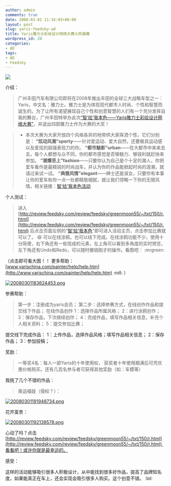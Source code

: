 ```yaml
---
author: admin
comments: true
date: 2008-03-01 11:34:03+00:00
layout: post
slug: yaris-feedsky-ad
title: Yaris雅力士彩绘设计网络大赛火热揭幕
wordpress_id: 20
categories:
- AD
tags:
- AD
- Feedsky
---
```


[](http://greenmoon55.com/wp-content/uploads/2008/03/20080301183624453.png)![](http://review.feedsky.com/review/feedsky/greenmoon55/~/img/150/review.gif)

介绍：


> 广州丰田汽车有限公司即将在2008年推出丰田的全球三大战略车型之一：Yaris，中文名：雅力士。雅力士是为体现现代都市人时尚、个性和智慧而诞生的。为了让所有渴望展现自己个性和创意智慧的人们有一个充分发挥自我的舞台，广州丰田特举办此次[“智‘绘’我本色——Yaris雅力士彩绘设计网络大赛”](http://review.feedsky.com/review/feedsky/greenmoon55/~/txt/150/r.html)，并送出四部雅力士作为大赛的大奖！

> * 本次大赛为大家开放四个风格各异的地带供大家挥洒个性，它们分别是：
**“炫动风潮”sporty**——针对爱运动、爱大自然，还要极具运动感以及爱炫的超强表现力的你。
**“都市魅影”urban**——在大都市中来来去去，每个人都想与众不同，你的都市感觉是否够魅力、够锐利就赶快来参加。
**“潮爆至上”fashion**——只要你认为自己是个十足的潮人，你把爱车看作是最精锐的时尚战车，并认为你的作品能掀起时尚的浪潮，就请过来试一试。
**“典雅风情”elegant**——绅士还是淑女，只要你有本事让你的爱车和你一点一处都精致细腻，就让我们领略一下你的无限风情。相关链接：[智‘绘’我本色活动](http://review.feedsky.com/review/feedsky/greenmoon55/~/txt/150/r.html)
> 



个人测试：


> 进入[http://review.feedsky.com/review/feedsky/greenmoon55/~/txt/150/r.html](http://review.feedsky.com/review/feedsky/greenmoon55/~/txt/150/r.html) 后点击页面左侧的“[智‘绘’我本色](http://review.feedsky.com/review/feedsky/greenmoon55/~/txt/150/r.html)”即可进入活动主页，点击参加比赛就可以了。 :smile: 可以在线涂鸦，也可以线下完成。在线涂鸦功能不少，使用十分简便，右下角还有一些现成的元素，左上角可以看到多角度的实时预览，左下角还有Undo和Redo，可以随时撤销刚才的操作。看图吧： :mrgreen:

（点击即可看大图！！ 更多帮助：[www.yarischina.com/painter/help/help.htm](http://www.yarischina.com/painter/help/help.htm) :roll: ）

[![20080301183624453.png](http://greenmoon55.com/wp-content/uploads/2008/03/20080301183624453.thumbnail.png)](http://greenmoon55.com/wp-content/uploads/2008/03/20080301183624453.png)


参赛帮助：


> 第一步：注册成为yaris会员；
第二步：选择参赛方式，在线创作作品和提交线下作品；
在线作品创作
1：选择作品所属风格；
2：进行涂鸦创作；
3：保存作品，下次继续创作；
4：完成作品，填写作品相关信息，补充个人相关资料；
5：提交参加比赛；

提交线下完成作品：
1：上传作品，选择作品风格；填写作品相关信息；
2：保存作品；
3：参加投稿；


奖励：


> 一等奖4名：每人一部Yaris的十年使用权， 获奖者十年使用期满后可凭优惠价格购买。还有几百名参与者可获得其他奖励（如：车模等）


我挑了几个不错的作品：


> 奥运福娃（侵权？）：

[![20080301191948734.png](http://greenmoon55.com/wp-content/uploads/2008/03/20080301191948734.png)](http://greenmoon55.com/wp-content/uploads/2008/03/20080301191948734.png)

花开富贵：

[![20080301192138578.png](http://greenmoon55.com/wp-content/uploads/2008/03/20080301192138578.png)](http://greenmoon55.com/wp-content/uploads/2008/03/20080301192138578.png)


心动了吗？点击[http://review.feedsky.com/review/feedsky/greenmoon55/~/txt/150/r.html](http://review.feedsky.com/review/feedsky/greenmoon55/~/txt/150/r.html) 看看吧！或许你就是最幸运的。

感受：

这样的活动能够吸引很多人积极设计，从中能找到很多好作品，提高了品牌知名度，如果能真正在车上，还会实现会吸引很多人购买。这个创意不错。 :lol: 
